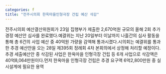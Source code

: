 ```yaml
---
categories: f
title: "전주시의회 한옥마을인형극장 건립 예산 삭감"
---
```

전주시의회 예산결산위원회가 23일 집행부가 제출한 2,670억원 규모의 올해 2회 추가경정 예산안 심사를 완료했다.예결위는 지난 20일부터 이날까지 나흘간의 심사 활동을 통해 총 6건의 사업 예산 중 40억원 가량을 감액해 통과시켰다.시의회는 예결위를 통과한 추경 예산안을 오는 28일 제395회 정례회 4차 본회의에서 상정해 처리할 예정이다.추경 세출예산안 중 삭감된 사업은 한옥마을 인형극장 건립 등 6개 사업으로 삭감액은 40억8,064만원이다.먼저 한옥마을 인형극장 건립은 추경 요구액 6억2,800만원 중 실시설계에 필요한 용역